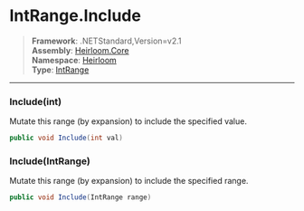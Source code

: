# IntRange.Include

> **Framework**: .NETStandard,Version=v2.1  
> **Assembly**: [Heirloom.Core][0]  
> **Namespace**: [Heirloom][0]  
> **Type**: [IntRange][1]  

--------------------------------------------------------------------------------

### Include(int)

Mutate this range (by expansion) to include the specified value.

```cs
public void Include(int val)
```

### Include(IntRange)

Mutate this range (by expansion) to include the specified range.

```cs
public void Include(IntRange range)
```

[0]: ../Heirloom.Core.md
[1]: Heirloom.IntRange.md
